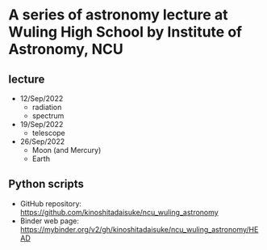 # A series of astronomy lecture at Wuling High School by Institute of Astronomy, NCU #

## lecture ##

- 12/Sep/2022
  - radiation
  - spectrum
- 19/Sep/2022
  - telescope
- 26/Sep/2022
  - Moon (and Mercury)
  - Earth
  
## Python scripts ##

- GitHub repository: https://github.com/kinoshitadaisuke/ncu_wuling_astronomy
- Binder web page: https://mybinder.org/v2/gh/kinoshitadaisuke/ncu_wuling_astronomy/HEAD
